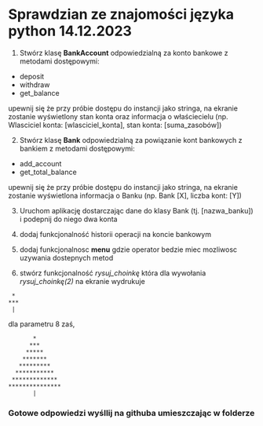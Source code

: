 # Sprawdzian ze znajomości języka python 14.12.2023

1. Stwórz klasę **BankAccount** odpowiedzialną za konto bankowe z metodami dostępowymi:
- deposit
- withdraw
- get_balance

upewnij się że przy próbie dostępu do instancji jako stringa, na ekranie zostanie wyświetlony stan konta oraz informacja o właściecielu (np. Wlasciciel konta: [wlasciciel_konta], stan konta: [suma_zasobów])

2. Stwórz klasę **Bank** odpowiedzialną za powiązanie kont bankowych z bankiem z metodami dostępowymi:
- add_account
- get_total_balance

upewnij się że przy próbie dostępu do instancji jako stringa, na ekranie zostanie wyświetlona informacja o Banku (np. Bank [X], liczba kont: [Y])

3. Uruchom aplikację dostarczając dane do klasy Bank (tj. [nazwa_banku]) i podepnij do niego dwa konta

4. dodaj funkcjonalność historii operacji na koncie bankowym
   
6. dodaj funkcjonalnosc **menu** gdzie operator bedzie miec mozliwosc uzywania dostepnych metod 

7. stwórz funkcjonalność *rysuj_choinkę* która dla wywołania *rysuj_choinkę(2)* na ekranie wydrukuje
```
 *
***
 |
```
dla parametru 8 zaś, 
```
       *
      ***
     *****
    *******
   *********
  ***********
 *************
***************
       |
```

### Gotowe odpowiedzi wyśllij na githuba umieszczając w folderze 

